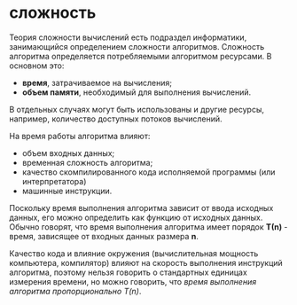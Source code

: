 # сложность

Теория сложности вычислений есть подраздел информатики, занимающийся определением сложности алгоритмов. Сложность алгоритма определяется потребляемыми алгоритмом ресурсами. В основном это:
* __время__, затрачиваемое на вычисления;
* __объем памяти__, необходимый для выполнения вычислений.

В отдельных случаях могут быть использованы и другие ресурсы, например, количество доступных потоков вычислений.

На время работы алгоритма влияют:
* объем входных данных;
* временная сложность алгоритма;
* качество скомпилированного кода исполняемой программы (или интерпретатора)
* машинные инструкции. 
  
Поскольку время выполнения алгоритма зависит от ввода исходных данных, его можно определить как функцию от исходных данных. Обычно говорят, что время выполнения алгоритма имеет порядок __Т(n)__ - время, зависящее от входных данных размера __n__. 

Качество кода и влияние окружения (вычислительная мощность компьютера, компилятор) влияют на скорость выполнения инструкций алгоритма, поэтому нельзя говорить о стандартных единицах измерения времени, но можно говорить, что  _время выполнения алгоритма пропорционально T(n)_.


[^1]: https://habr.com/ru/post/188010/